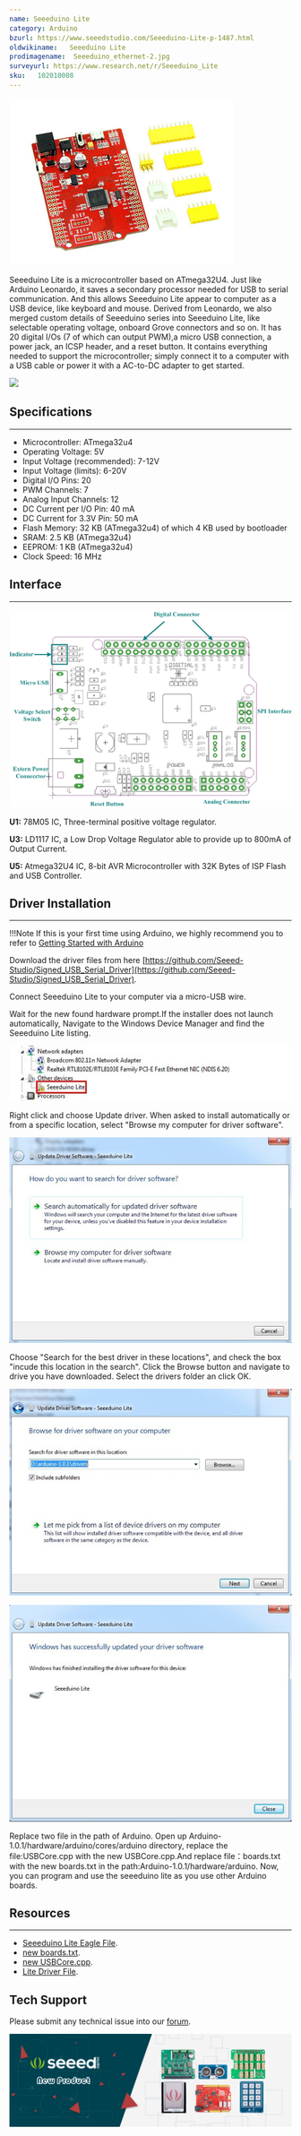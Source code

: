 ```yaml
---
name: Seeeduino Lite
category: Arduino
bzurl: https://www.seeedstudio.com/Seeeduino-Lite-p-1487.html
oldwikiname:   Seeeduino Lite
prodimagename:  Seeeduino_ethernet-2.jpg
surveyurl: https://www.research.net/r/Seeeduino_Lite
sku:   102010008
---
```

![](https://raw.githubusercontent.com/SeeedDocument/Seeeduino_Lite/master/image/400px-Lite_01.jpg)

Seeeduino Lite is a microcontroller based on ATmega32U4. Just like Arduino Leonardo, it saves a secondary processor needed for USB to serial communication. And this allows Seeeduino Lite appear to computer as a USB device, like keyboard and mouse. Derived from Leonardo, we also merged custom details of Seeeduino series into Seeeduino Lite, like selectable operating voltage, onboard Grove connectors and so on. It has 20 digital I/Os (7 of which can output PWM),a micro USB connection, a power jack, an ICSP header, and a reset button. It contains everything needed to support the microcontroller; simply connect it to a computer with a USB cable or power it with a AC-to-DC adapter to get started.

[![](https://github.com/SeeedDocument/Seeed-WiKi/raw/master/docs/images/300px-Get_One_Now_Banner-ragular.png)](https://www.seeedstudio.com/Seeeduino-Lite-p-1487.html)


## Specifications
---
- Microcontroller: ATmega32u4
- Operating Voltage: 5V
- Input Voltage (recommended): 7-12V
- Input Voltage (limits): 6-20V
- Digital I/O Pins: 20
- PWM Channels: 7
- Analog Input Channels: 12
- DC Current per I/O Pin: 40 mA
- DC Current for 3.3V Pin: 50 mA
- Flash Memory: 32 KB (ATmega32u4) of which 4 KB used by bootloader
- SRAM: 2.5 KB (ATmega32u4)
- EEPROM: 1 KB (ATmega32u4)
- Clock Speed: 16 MHz

## Interface
---
![](https://raw.githubusercontent.com/SeeedDocument/Seeeduino_Lite/master/image/Seeeduino_Lite_Intrface_Function.jpg)

**U1:** 78M05 IC, Three-terminal positive voltage regulator.

**U3:** LD1117 IC, a Low Drop Voltage Regulator able to provide up to 800mA of Output Current.

**U5:** Atmega32U4 IC, 8-bit AVR Microcontroller with 32K Bytes of ISP Flash and USB Controller.


## Driver Installation
---

!!!Note
    If this is your first time using Arduino, we highly recommend you to refer to [Getting Started with Arduino](http://wiki.seeed.cc/Getting_Started_with_Arduino)



Download the driver files from here [https://github.com/Seeed-Studio/Signed_USB_Serial_Driver](https://github.com/Seeed-Studio/Signed_USB_Serial_Driver).

Connect Seeeduino Lite to your computer via a micro-USB wire.

Wait for the new found hardware prompt.If the installer does not launch automatically, Navigate to the Windows Device Manager and find the Seeeduino Lite listing.

![](https://raw.githubusercontent.com/SeeedDocument/Seeeduino_Lite/master/image/Unknow_Device.jpg)

Right click and choose Update driver. When asked to install automatically or from a specific location, select "Browse my computer for driver software".

![](https://raw.githubusercontent.com/SeeedDocument/Seeeduino_Lite/master/image/Update_Driver.jpg)

Choose "Search for the best driver in these locations", and check the box "incude this location in the search". Click the Browse button and navigate to drive you have downloaded. Select the drivers folder an click OK.


![](https://raw.githubusercontent.com/SeeedDocument/Seeeduino_Lite/master/image/Browse_Driver_Location.jpg)

![](https://raw.githubusercontent.com/SeeedDocument/Seeeduino_Lite/master/image/Successfully_Update_Driver.jpg)

Replace two file in the path of Arduino. Open up Arduino-1.0.1/hardware/arduino/cores/arduino directory, replace the file:USBCore.cpp with the new USBCore.cpp.And replace file：boards.txt with the new boards.txt in the path:Arduino-1.0.1/hardware/arduino. Now, you can program and use the seeeduino lite as you use other Arduino boards.

## Resources
---
- [Seeeduino Lite Eagle File](https://github.com/SeeedDocument/Seeeduino_Lite/blob/master/resource/Seeeduino_Lite_Eagle_File.zip).
- [new boards.txt](https://github.com/SeeedDocument/Seeeduino_Lite/blob/master/resource/Boards.zip).
- [new USBCore.cpp](https://github.com/SeeedDocument/Seeeduino_Lite/blob/master/resource/Boards.zip).
- [Lite Driver File](https://github.com/SeeedDocument/Seeeduino_Lite/blob/master/resource/Signed_USB_Serial_Driver-master.zip).

## Tech Support
Please submit any technical issue into our [forum](http://forum.seeedstudio.com/). <br /><p style="text-align:center"><a href="https://www.seeedstudio.com/act-4.html?utm_source=wiki&utm_medium=wikibanner&utm_campaign=newproducts" target="_blank"><img src="https://github.com/SeeedDocument/Wiki_Banner/raw/master/new_product.jpg" /></a></p>
